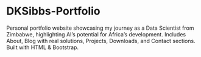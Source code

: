 # DKSibbs-Portfolio
Personal portfolio website showcasing my journey as a Data Scientist from Zimbabwe, highlighting AI’s potential for Africa’s development. Includes About, Blog with real solutions, Projects, Downloads, and Contact sections. Built with HTML &amp; Bootstrap.
